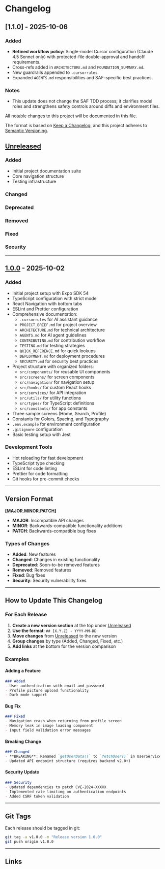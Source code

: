 # Changelog
## [1.1.0] - 2025-10-06
### Added
- **Refined workflow policy:** Single-model Cursor configuration (Claude 4.5 Sonnet only) with protected-file double-approval and handoff requirements.
- Cross-refs added in `ARCHITECTURE.md` and `FOUNDATION_SUMMARY.md`.
- New guardrails appended to `.cursorrules`.
- Expanded `AGENTS.md` responsibilities and SAF-specific best practices.

### Notes
- This update does not change the SAF TDD process; it clarifies model roles and strengthens safety controls around diffs and environment files.



All notable changes to this project will be documented in this file.

The format is based on [Keep a Changelog](https://keepachangelog.com/en/1.0.0/),
and this project adheres to [Semantic Versioning](https://semver.org/spec/v2.0.0.html).

## [Unreleased]

### Added
- Initial project documentation suite
- Core navigation structure
- Testing infrastructure

### Changed

### Deprecated

### Removed

### Fixed

### Security

---

## [1.0.0] - 2025-10-02

### Added
- Initial project setup with Expo SDK 54
- TypeScript configuration with strict mode
- React Navigation with bottom tabs
- ESLint and Prettier configuration
- Comprehensive documentation:
  - `.cursorrules` for AI assistant guidance
  - `PROJECT_BRIEF.md` for project overview
  - `ARCHITECTURE.md` for technical architecture
  - `AGENTS.md` for AI agent guidelines
  - `CONTRIBUTING.md` for contribution workflow
  - `TESTING.md` for testing strategies
  - `QUICK_REFERENCE.md` for quick lookups
  - `DEPLOYMENT.md` for deployment procedures
  - `SECURITY.md` for security best practices
- Project structure with organized folders:
  - `src/components/` for reusable UI components
  - `src/screens/` for screen components
  - `src/navigation/` for navigation setup
  - `src/hooks/` for custom React hooks
  - `src/services/` for API integration
  - `src/utils/` for utility functions
  - `src/types/` for TypeScript definitions
  - `src/constants/` for app constants
- Three sample screens (Home, Search, Profile)
- Constants for Colors, Spacing, and Typography
- `.env.example` for environment configuration
- `.gitignore` configuration
- Basic testing setup with Jest

### Development Tools
- Hot reloading for fast development
- TypeScript type checking
- ESLint for code linting
- Prettier for code formatting
- Git hooks for pre-commit checks

---

## Version Format

**[MAJOR.MINOR.PATCH]**

- **MAJOR**: Incompatible API changes
- **MINOR**: Backwards-compatible functionality additions
- **PATCH**: Backwards-compatible bug fixes

### Types of Changes

- **Added**: New features
- **Changed**: Changes in existing functionality
- **Deprecated**: Soon-to-be removed features
- **Removed**: Removed features
- **Fixed**: Bug fixes
- **Security**: Security vulnerability fixes

---

## How to Update This Changelog

### For Each Release

1. **Create a new version section** at the top under [Unreleased]
2. **Use the format**: `## [X.Y.Z] - YYYY-MM-DD`
3. **Move changes** from [Unreleased] to the new version
4. **Group changes** by type (Added, Changed, Fixed, etc.)
5. **Add links** at the bottom for the version comparison

### Examples

#### Adding a Feature
```markdown
### Added
- User authentication with email and password
- Profile picture upload functionality
- Dark mode support
```

#### Bug Fix
```markdown
### Fixed
- Navigation crash when returning from profile screen
- Memory leak in image loading component
- Input field validation error messages
```

#### Breaking Change
```markdown
### Changed
- **BREAKING**: Renamed `getUserData()` to `fetchUser()` in UserService
- Updated API endpoint structure (requires backend v2.0+)
```

#### Security Update
```markdown
### Security
- Updated dependencies to patch CVE-2024-XXXXX
- Implemented rate limiting on authentication endpoints
- Added CSRF token validation
```

---

## Git Tags

Each release should be tagged in git:

```bash
git tag -a v1.0.0 -m "Release version 1.0.0"
git push origin v1.0.0
```

---

## Links

[Unreleased]: https://github.com/yourcompany/swipe-app/compare/v1.0.0...HEAD
[1.0.0]: https://github.com/yourcompany/swipe-app/releases/tag/v1.0.0








